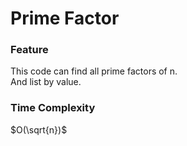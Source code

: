 # Prime Factor
### Feature
This code can find all prime factors of n.	
And list by value.
### Time Complexity
$O(\sqrt{n})$
